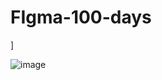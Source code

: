 # FIgma-100-days

]

![image](https://user-images.githubusercontent.com/98544175/224492318-613ce3d4-71bb-416b-90df-1970c1dc4109.png)



